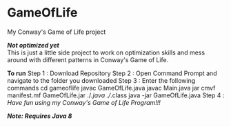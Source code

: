 # GameOfLife
My Conway's Game of Life project

***Not optimized yet***  
This is just a little side project to work on optimization skills and mess around with different patterns in Conway's Game of Life.

**To run**
Step 1 : Download Repository
Step 2 : Open Command Prompt and navigate to the folder you downloaded
Step 3 : Enter the following commands
		cd gameoflife
		javac GameOfLife.java
		javac Main.java
		jar cmvf manifest.mf GameOfLife.jar ./*.java ./*.class
		java -jar GameOfLife.java
Step 4 : *Have fun using my Conway's Game of Life Program!!!*

***Note: Requires Java 8***